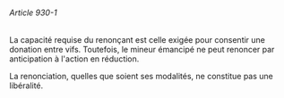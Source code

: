 ###### Article 930-1

La capacité requise du renonçant est celle exigée pour consentir une donation entre vifs. Toutefois, le mineur émancipé ne peut renoncer par anticipation à l'action en réduction.

La renonciation, quelles que soient ses modalités, ne constitue pas une libéralité.

